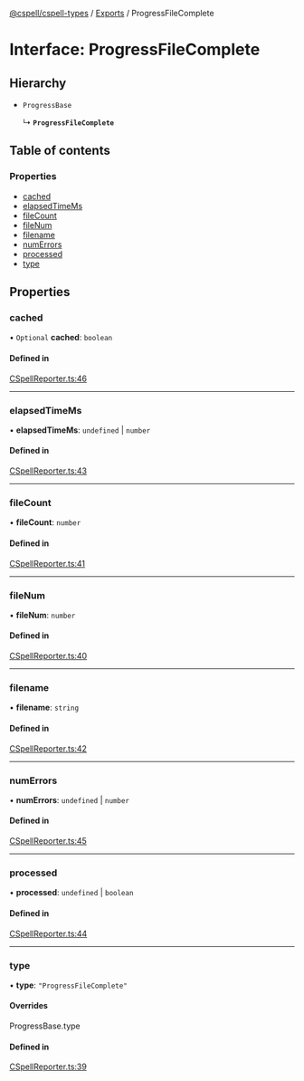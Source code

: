 [@cspell/cspell-types](../README.md) / [Exports](../modules.md) / ProgressFileComplete

# Interface: ProgressFileComplete

## Hierarchy

- `ProgressBase`

  ↳ **`ProgressFileComplete`**

## Table of contents

### Properties

- [cached](ProgressFileComplete.md#cached)
- [elapsedTimeMs](ProgressFileComplete.md#elapsedtimems)
- [fileCount](ProgressFileComplete.md#filecount)
- [fileNum](ProgressFileComplete.md#filenum)
- [filename](ProgressFileComplete.md#filename)
- [numErrors](ProgressFileComplete.md#numerrors)
- [processed](ProgressFileComplete.md#processed)
- [type](ProgressFileComplete.md#type)

## Properties

### cached

• `Optional` **cached**: `boolean`

#### Defined in

[CSpellReporter.ts:46](https://github.com/streetsidesoftware/cspell/blob/7c17c22/packages/cspell-types/src/CSpellReporter.ts#L46)

___

### elapsedTimeMs

• **elapsedTimeMs**: `undefined` \| `number`

#### Defined in

[CSpellReporter.ts:43](https://github.com/streetsidesoftware/cspell/blob/7c17c22/packages/cspell-types/src/CSpellReporter.ts#L43)

___

### fileCount

• **fileCount**: `number`

#### Defined in

[CSpellReporter.ts:41](https://github.com/streetsidesoftware/cspell/blob/7c17c22/packages/cspell-types/src/CSpellReporter.ts#L41)

___

### fileNum

• **fileNum**: `number`

#### Defined in

[CSpellReporter.ts:40](https://github.com/streetsidesoftware/cspell/blob/7c17c22/packages/cspell-types/src/CSpellReporter.ts#L40)

___

### filename

• **filename**: `string`

#### Defined in

[CSpellReporter.ts:42](https://github.com/streetsidesoftware/cspell/blob/7c17c22/packages/cspell-types/src/CSpellReporter.ts#L42)

___

### numErrors

• **numErrors**: `undefined` \| `number`

#### Defined in

[CSpellReporter.ts:45](https://github.com/streetsidesoftware/cspell/blob/7c17c22/packages/cspell-types/src/CSpellReporter.ts#L45)

___

### processed

• **processed**: `undefined` \| `boolean`

#### Defined in

[CSpellReporter.ts:44](https://github.com/streetsidesoftware/cspell/blob/7c17c22/packages/cspell-types/src/CSpellReporter.ts#L44)

___

### type

• **type**: ``"ProgressFileComplete"``

#### Overrides

ProgressBase.type

#### Defined in

[CSpellReporter.ts:39](https://github.com/streetsidesoftware/cspell/blob/7c17c22/packages/cspell-types/src/CSpellReporter.ts#L39)
